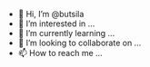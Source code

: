 - 👋 Hi, I’m @butsila
- 👀 I’m interested in ...
- 🌱 I’m currently learning ...
- 💞️ I’m looking to collaborate on ...
- 📫 How to reach me ...

<!---
butsila/butsila is a ✨ special ✨ repository because its `README.md` (this file) appears on your GitHub profile.
You can click the Preview link to take a look at your changes.
--->
